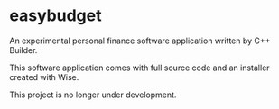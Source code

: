 # easybudget
An experimental personal finance software application written by C++ Builder.

This software application comes with full source code and an installer created with Wise.

This project is no longer under development.
